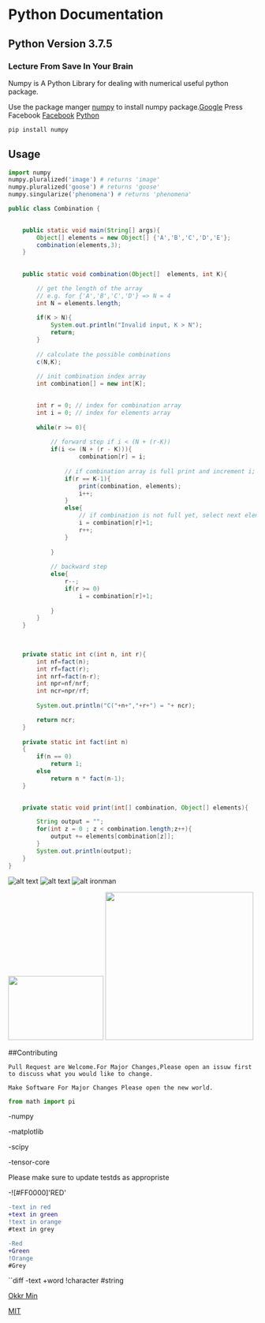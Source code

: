 # Python Documentation

## Python Version 3.7.5

### Lecture From Save In Your Brain

Numpy is A Python Library for dealing with numerical useful python package.

Use the package manger [numpy](https://pip.pypa.io/en/stabler/) to install numpy package.[Google](google.com)
Press Facebook
[Facebook](www.facebook.com)
[Python](https://www.python.org)

```bash
pip install numpy
```



## Usage

```python
import numpy
numpy.pluralized('image') # returns 'image'
numpy.pluralized('goose') # returns 'goose'
numpy.singularize('phenomena') # returns 'phenomena'
```
```java
public class Combination {

	
	public static void main(String[] args){
		Object[] elements = new Object[] {'A','B','C','D','E'};
		combination(elements,3);
	}
	
	
	public static void combination(Object[]  elements, int K){

		// get the length of the array
		// e.g. for {'A','B','C','D'} => N = 4 
		int N = elements.length;
		
		if(K > N){
			System.out.println("Invalid input, K > N");
			return;
		}
		
		// calculate the possible combinations
		c(N,K);
		
		// init combination index array
		int combination[] = new int[K];
		

		int r = 0; // index for combination array
		int i = 0; // index for elements array
		
		while(r >= 0){
		
			// forward step if i < (N + (r-K))
			if(i <= (N + (r - K))){
					combination[r] = i;
					
				// if combination array is full print and increment i;
				if(r == K-1){
					print(combination, elements);
					i++;				
				}
				else{
					// if combination is not full yet, select next element
					i = combination[r]+1;
					r++;										
				}
				
			}
			
			// backward step
			else{
				r--;
				if(r >= 0)
					i = combination[r]+1;
				
			}			
		}
	}
	

	
	private static int c(int n, int r){
		int nf=fact(n);
		int rf=fact(r);
		int nrf=fact(n-r);
		int npr=nf/nrf;
		int ncr=npr/rf; 
		
		System.out.println("C("+n+","+r+") = "+ ncr);

		return ncr;
	}
	
	private static int fact(int n)
	{
		if(n == 0)
			return 1;
		else
			return n * fact(n-1);
	}
	

	private static void print(int[] combination, Object[] elements){

		String output = "";
		for(int z = 0 ; z < combination.length;z++){
			output += elements[combination[z]];
		}
		System.out.println(output);
	}
}
```





![alt text](https://d17fnq9dkz9hgj.cloudfront.net/uploads/2012/11/153558006-tips-healthy-cat-632x475.jpg)
![alt text](http://static01.nyt.com/2014/01/28/science/28SlOT_SPAN/28SLOT-jumbo.jpg)
![alt ironman](https://www.gematsu.com/wp-content/uploads/2019/03/Iron-Man-VR_03-25-19.jpg)

<img src="https://www.gematsu.com/wp-content/uploads/2019/03/Iron-Man-VR_03-25-19.jpg" width="193" height="130">
<img src="" width="300" height="">



##Contributing

```
Pull Request are Welcome.For Major Changes,Please open an issuw first to discuss what you would like to change.
```

```
Make Software For Major Changes Please open the new world.
```

```python
from math import pi
```
-numpy

-matplotlib

-scipy

-tensor-core

Please make sure to update testds as appropriste

-![#FF0000]'RED'

```diff
-text in red
+text in green
!text in orange
#text in grey
```
```diff
-Red
+Green
!Orange
#Grey
```

``diff
-text
+word
!character
#string

[Okkr Min](https://www.facebook.com/okkrmin.info)

[MIT](http://cgooselicnse.com//licenses/mit)
